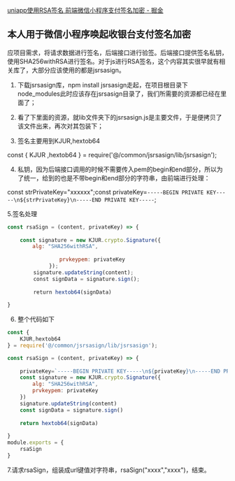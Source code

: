 [uniapp使用RSA签名 前端微信小程序支付签名加密 - 掘金](https://juejin.cn/post/7211008551761166397) 

 本人用于微信小程序唤起收银台支付签名加密
--------------------

应项目需求，将请求数据进行签名，后端接口进行验签。后端接口提供签名私钥，使用SHA256withRSA进行签名。对于js进行RSA签名，这个内容其实很早就有相关库了，大部分应该使用的都是jsrsasign。

1.  下载jsrsasign库，npm install jsrsasign走起，在项目根目录下node_modules此时应该存在jsrsasign目录了，我们所需要的资源都已经在里面了；
    
2.  看了下里面的资源，就lib文件夹下的jsrsasign.js是主要文件，于是便拷贝了该文件出来，再次对其包装下；
    
3.  签名主要用到KJUR,hextob64
    

const { KJUR ,hextob64 } = require('@/common/jsrsasign/lib/jsrsasign');

4.  私钥，因为后端接口调用的时候不需要传入pem的begin和end部分，所以为了统一，给到的也是不带begin和end部分的字符串，由前端进行处理：

const strPrivateKey="xxxxxx";const privateKey=`-----BEGIN PRIVATE KEY-----\n${strPrivateKey}\n-----END PRIVATE KEY-----`;

5.签名处理

```javascript
const rsaSign = (content, privateKey) => {
    
    const signature = new KJUR.crypto.Signature({
        alg: "SHA256withRSA",
　　　　　　　　　　
　　　　　　　　　　prvkeypem: privateKey 
　　　　　　　　});
　　　　　signature.updateString(content);
　　　　　const signData = signature.sign();
　　　　　
　　　　　return hextob64(signData)
　　　　　
}

```

6.  整个代码如下

```javascript
const {
    KJUR,hextob64
} = require('@/common/jsrsasign/lib/jsrsasign');

const rsaSign = (content, privateKey) => {
    
    privateKey=`-----BEGIN PRIVATE KEY-----\n${privateKey}\n-----END PRIVATE KEY-----`;
    const signature = new KJUR.crypto.Signature({
        alg: "SHA256withRSA",
        prvkeypem: privateKey
    })
    signature.updateString(content)
    const signData = signature.sign()
    
    return hextob64(signData)
    
}
module.exports = {
    rsaSign
}

```

7.请求rsaSign，组装成url键值对字符串，rsaSign("xxxx","xxxx")，结束。